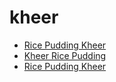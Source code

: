 # kheer

 * [Rice Pudding Kheer](../../index/r/rice-pudding-kheer.json)
 * [Kheer Rice Pudding](../../index/k/kheer-rice-pudding.json)
 * [Rice Pudding Kheer](../../index/r/rice-pudding-kheer.json)

